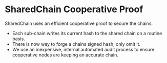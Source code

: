 # SharedChain Cooperative Proof

SharedChain uses an efficient cooperative proof to secure the chains.

* Each sub-chain writes its current hash to the shared chain on a routine basis.
* There is now way to forge a chains signed hash, only omit it.
* We use an inexpensive, internal automated audit process to ensure cooperative nodes are keeping an accurate chain.